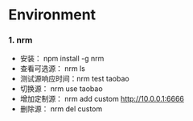 # Environment

### 1. nrm

- 安装： npm install -g nrm
- 查看可选源： nrm ls
- 测试源响应时间：nrm test taobao
- 切换源： nrm use taobao
- 增加定制源： nrm add  custom http://10.0.0.1:6666
- 删除源： nrm del custom